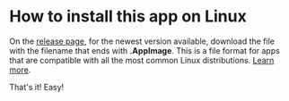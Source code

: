 # How to install this app on Linux

On the [release page](https://github.com/joeynguyen/tagged-photos-scraper/releases), for the newest version available, download the file with the filename that ends with **.AppImage**. This is a file format for apps that are compatible with all the most common Linux distributions. [Learn more](https://appimage.org/).

That's it! Easy!
